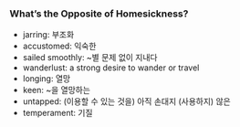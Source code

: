 ### What’s the Opposite of Homesickness?
- jarring: 부조화
- accustomed: 익숙한
- sailed smoothly: ~별 문제 없이 지내다
- wanderlust: a strong desire to wander or travel
- longing: 열망
- keen: ~을 열망하는
- untapped: (이용할 수 있는 것을) 아직 손대지 (사용하지) 않은
- temperament: 기질
